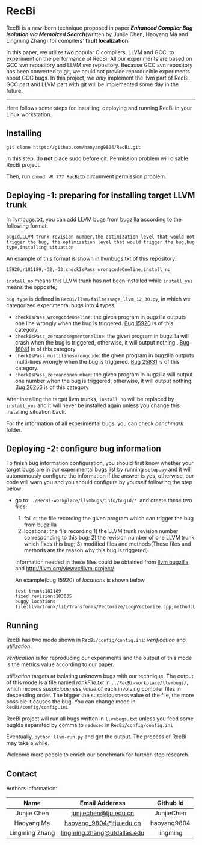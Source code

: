 # RecBi

RecBi is a new-born technique proposed in paper ***Enhanced Compiler Bug Isolation via Memoized Search***(written by Junjie Chen, Haoyang Ma and Lingming Zhang) for compilers' **fault localization**.

In this paper, we utilize two popular C compilers, LLVM and GCC, to experiment on the performance of RecBi. All our experiments are based on GCC svn repository and LLVM svn repository. Because GCC svn repository has been converted to git, we could not provide reproducible experiments about GCC bugs. In this project, we *only* implement the llvm part of RecBi. GCC part and LLVM part with git will be implemented some day in the future.

---

Here follows some steps for installing, deploying and running RecBi in your Linux workstation.

## Installing

`git clone https://github.com/haoyang9804/RecBi.git`

In this step, do **not** place sudo before git. Permission problem will disable RecBi project.

Then,  run `chmod -R 777 RecBi`to circumvent permission problem.

## Deploying -1:  preparing for installing target LLVM trunk

 In llvmbugs.txt, you can add LLVM bugs from [bugzilla](https://bugs.llvm.org/) according to the following format:

```
bugId,LLVM trunk revision number,the optimization level that would not trigger the bug, the optimization level that would trigger the bug,bug type,installing situation
```

An example of this format is shown in llvmbugs.txt of this repository:

`15920,r181189,-O2,-O3,checkIsPass_wrongcodeOneline,install_no`

`install_no` means this LLVM trunk has not been installed while `install_yes` means the opposite; 

`bug type` is defined in `RecBi/llvm/failmessage_llvm_12_30.py`, in which we categorized experimental bugs into 4 types:

+ `checkIsPass_wrongcodeOneline`: the given program in bugzilla outputs one line wrongly when the bug is triggered. [Bug 15920](https://bugs.llvm.org/show_bug.cgi?id=15920) is of this category.
+ `checkIsPass_zeroandsegmentoneline`: the given program in bugzilla will crash when the bug is triggered, otherwise, it will output nothing . [Bug 16041](https://bugs.llvm.org/show_bug.cgi?id=16041) is of this category.
+ `checkIsPass_multilineswrongcode`: the given program in bugzilla outputs multi-lines wrongly when the bug is triggered. [Bug 25831](https://bugs.llvm.org/show_bug.cgi?id=25831) is of this category.
+ `checkIsPass_zeroandonenumber`:  the given program in bugzilla will output one number when the bug is triggered, otherwise, it will output nothing. [Bug 26256](https://bugs.llvm.org/show_bug.cgi?id=26256) is of this category

After installing the target llvm trunks, `install_no` will be replaced by `install_yes` and it will never be installed again unless you change this installing situation back.

For the information of all experimental bugs, you can check *benchmark* folder.

## Deploying -2:  configure bug information 

To finish bug information configuration, you should first know whether your target bugs are in our experimental bugs list by running `setup.py` and it will autonomously configure the information if the answer is yes, otherwise, our code will warn you and you should configure by yourself following the step below:

+ go to `../RecBi-workplace/llvmbugs/info/bugId/* `and create these two files:

  1. fail.c: the file recording the given program which can trigger the bug from bugzilla 
  2. locations: the file recording 1) the LLVM trunk revision number corresponding to this bug; 2) the revision number of one LLVM trunk which fixes this bug; 3) modified files and methods(These files and methods are the reason why this bug is triggered).

  Information needed in these files could be obtained from [llvm bugzilla](https://bugs.llvm.org/) and http://llvm.org/viewvc/llvm-project/

  An example(bug 15920) of *locations* is shown below

  ```
  test trunk:181189
  fixed revision:183035
  buggy locations
  file:llvm/trunk/lib/Transforms/Vectorize/LoopVectorize.cpp;method:LoopVectorizationLegality::canVectorizeInstrs()
  ```

## Running

RecBi has two mode shown in `RecBi/config/config.ini`: *verification* and *utilization*.

*verification* is for reproducing our experiments and the output of this mode is the metrics value according to our paper.

*utilization* targets at isolating unknown bugs with our technique. The output of this mode is a file named *rankFile.txt* in `../RecBi-workplace/llvmbugs/`, which records *suspiciousness value* of each involving compiler files in descending order. The bigger the suspiciousness value of the file, the more possible it causes the bug. You can change mode in `RecBi/config/config.ini`

RecBi project will run all bugs written in `llvmbugs.txt` unless you feed some bugIds separated by comma to `reduced` in `RecBi/config/config.ini`

Eventually, `python llvm-run.py` and get the output. The process of RecBi may take a while.

Welcome more people to enrich our benchmark for further-step research.

## Contact

Authors information:

|      Name      |       Email Adderess        |  Github Id  |
| :------------: | :-------------------------: | :---------: |
|  Junjie Chen   |    junjiechen@tju.edu.cn    | JunjieChen  |
|   Haoyang Ma   |   haoyang_9804@tju.edu.cn   | haoyang9804 |
| Lingming Zhang | lingming.zhang@utdallas.edu |  lingming   |

